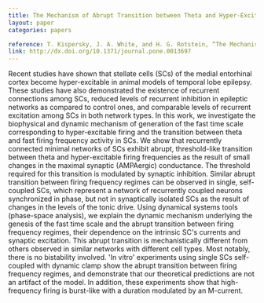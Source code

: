 ```yaml
---
title: The Mechanism of Abrupt Transition between Theta and Hyper-Excitable Spiking Activity in Medial Entorhinal Cortex Layer II Stellate Cells
layout: paper
categories: papers

reference: T. Kispersky, J. A. White, and H. G. Rotstein, “The Mechanism of Abrupt Transition between Theta and Hyper-Excitable Spiking Activity in Medial Entorhinal Cortex Layer II Stellate Cells,” PLoS One, vol. 5, no. 11, p. e13697, 2010.
link: http://dx.doi.org/10.1371/journal.pone.0013697
---
```


Recent studies have shown that stellate cells (SCs) of the medial entorhinal cortex become hyper-excitable in animal models of temporal lobe epilepsy. These studies have also demonstrated the existence of recurrent connections among SCs, reduced levels of recurrent inhibition in epileptic networks as compared to control ones, and comparable levels of recurrent excitation among SCs in both network types. In this work, we investigate the biophysical and dynamic mechanism of generation of the fast time scale corresponding to hyper-excitable firing and the transition between theta and fast firing frequency activity in SCs. We show that recurrently connected minimal networks of SCs exhibit abrupt, threshold-like transition between theta and hyper-excitable firing frequencies as the result of small changes in the maximal synaptic (AMPAergic) conductance. The threshold required for this transition is modulated by synaptic inhibition. Similar abrupt transition between firing frequency regimes can be observed in single, self-coupled SCs, which represent a network of recurrently coupled neurons synchronized in phase, but not in synaptically isolated SCs as the result of changes in the levels of the tonic drive. Using dynamical systems tools (phase-space analysis), we explain the dynamic mechanism underlying the genesis of the fast time scale and the abrupt transition between firing frequency regimes, their dependence on the intrinsic SC's currents and synaptic excitation. This abrupt transition is mechanistically different from others observed in similar networks with different cell types. Most notably, there is no bistability involved. 'In vitro' experiments using single SCs self-coupled with dynamic clamp show the abrupt transition between firing frequency regimes, and demonstrate that our theoretical predictions are not an artifact of the model. In addition, these experiments show that high-frequency firing is burst-like with a duration modulated by an M-current.
